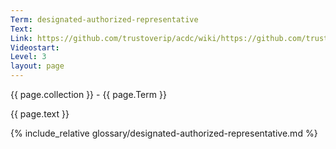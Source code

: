 ```yaml
---
Term: designated-authorized-representative
Text: 
Link: https://github.com/trustoverip/acdc/wiki/https://github.com/trustoverip/acdc/wiki/gleif
Videostart: 
Level: 3
layout: page
---
```


{{ page.collection }} - {{ page.Term }}

   {{ page.text }}

{% include_relative glossary/designated-authorized-representative.md %}
